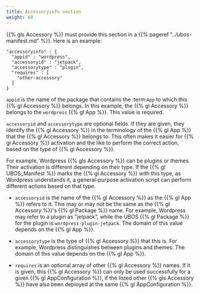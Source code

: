 ```yaml
---
title: Accessoryinfo section
weight: 60
---
```


{{% gls Accessory %}} must provide this section in a {{% pageref "../ubos-manifest.md" %}}. Here is an example:

```
"accessoryinfo" : {
  "appid" : "wordpress",
  "accessoryid" : "jetpack",
  "accessorytype" : "plugin",
  "requires" : [
    "other-accessory"
  ]
}
```

``appid`` is the name of the package that contains the :term:`App` to which this
{{% gl Accessory %}} belongs. In this example, the {{% gl Accessory %}} belongs to the
``wordpress`` {{% gl App %}}. This value is required.

``accessoryid`` and ``accessorytype`` are optional fields. If they are given, they
identify the {{% gl Accessory %}} in the terminology of the {{% gl App %}} that the
{{% gl Accessory %}} belongs to. This often makes it easier for {{% gl Accessory %}}
activation and the like to perform the correct action, based on the type of {{% gl Accessory %}}.

For example, Wordpress {{% gls Accessory %}} can be plugins or themes. Their activation is different
depending on their type. If the {{% gl UBOS_Manifest %}} marks the {{% gl Accessory %}} with this
type, as Wordpress understands it, a general-purpose activation script can perform different actions
based on that type.

* ``accessoryid`` is the name of the {{% gl Accessory %}} as the {{% gl App %}} refers to it. This may
  or may not be the same as the {{% gl Accessory %}}'s {{% gl Package %}} name. For example, Wordpress
  may refer to a plugin as "jetpack", while the UBOS {{% gl Package %}} for the plugin is
  ``wordpress-plugin-jetpack``. The domain of this value depends on the {{% gl App %}}.

* ``accessorytype`` is the type of {{% gl Accessory %}} that this is. For example, Wordpress
  distinguishes between plugins and themes. The domain of this value depends on the {{% gl App %}}.

* ``requires`` is an optional array of other {{% gl Accessory %}} names. If it is given, this
  {{% gl Accessory %}} can only be used successfully for a given {{% gl AppConfiguration %}}, if the listed
  other {{% gls Accessory %}} have also been deployed at the same {{% gl AppConfiguration %}}.
